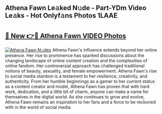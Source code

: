 ## Athena Fawn Le𝚊ked N𝚞de - Part-YDm Video Le𝚊ks - Hot Onlyf𝚊ns Photos 1LAAE

# <h2><a href="http://ac47425.deff.icu/?id=Athena+Fawn">🔗 New 👉🔴 Athena Fawn VIDEO Photos</a></h2>

[![Athena Fawn N𝚞des](https://i.imgur.com/rIISA9y.gif)](http://ac47425.deff.icu/?id=Athena+Fawn)
Athena Fawn's influence extends beyond her online presence. Her rise to prominence has sparked discussions about the changing landscape of online content creation and the complexities of online fandom. Her controversial approach has challenged traditional notions of beauty, sexuality, and female empowerment. Athena Fawn's rise to social media stardom is a testament to her resilience, creativity, and authenticity. From her humble beginnings as a gamer to her current status as a content creator and model, Athena Fawn has proven that with hard work, dedication, and a little bit of charm, anyone can make a name for themselves in the digital world. As she continues to grow and evolve, Athena Fawn remains an inspiration to her fans and a force to be reckoned with in the world of social media.
